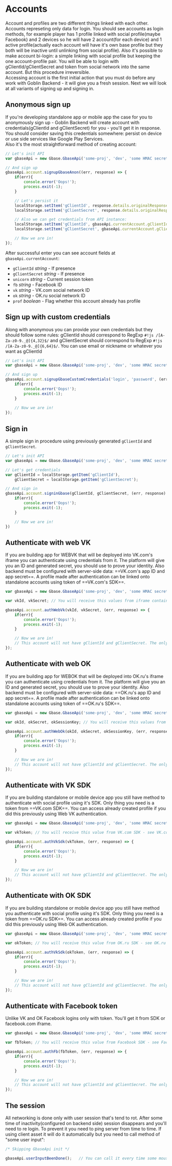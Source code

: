 # Accounts

Account and profiles are two different things linked with each other. Accounts represeting only data for login. You should see accounts as login methods, for example player has 1 profile linked with social profile(maybe Facebook) and 2 devices so he will have 2 account(for each device) and 1 active profile(actually each account will have it's own base profile but they both will be inactive until unlinking from social profile). Also it's possible to make account bi-login: a simple linking with social profile but keeping the one account-profile pair. You will be able to login with gClientId/gClientSecret and token from social network into the same account. But this procedure irreversible.  
Accessing account is the first initial action that you must do before any work with Goblin Backend - it will give you a fresh session. Next we will look at all variants of signing up and signing in.

## Anonymous sign up

If you're developing standalone app or mobile app the case for you to anonymously sign up - Goblin Backend will create account with credentials(gClientId and gClientSecret) for you - you'll get it in response. You should consider saving this credentials somewhere: persist on device or use side services like Google Play Services.  
Also it's the most straightforward method of creating account:
```javascript
// Let's init API
var gbaseApi = new Gbase.GbaseApi('some-proj', 'dev', 'some HMAC secret', Gbase.GbaseApi.PLATFORM.STDL, '0.0.2');

// And sign up
gbaseApi.account.signupGbaseAnon((err, response) => {
	if(err){
		console.error('Oops!');
		process.exit(-1);
	}

	// Let's persist it
	localStorage.setItem('gClientId', response.details.originalResponse.gClientId);
	localStorage.setItem('gClientSecret', response.details.originalResponse.gClientSecret);

	// Also we can get credentials from API instance:
	localStorage.setItem('gClientId', gbaseApi.currentAccount.gClientId);
	localStorage.setItem('gClientSecret', gbaseApi.currentAccount.gClientSecret);

	// Now we are in!
});

```

After successful enter you can see account fields at `gbaseApi.currentAccount`:

 - `gClientId` _string_ - If presence
 - `gClientSecret` _string_ - If presence
 - `unicorn` _string_ - Current session token
 - `fb` _string_ - Facebook ID
 - `vk` _string_ - VK.com social network ID
 - `ok` _string_ - OK.ru social network ID
 - `prof` _boolean_ - Flag whether this account already has profile

## Sign up with custom credentials

Along with anonymous you can provide your own credentials but they should follow some rules: gClientId should correspond to RegExp `#!js /[A-Za-z0-9._@]{4,32}$/` and gClientSecret should correspond to RegExp `#!js /[A-Za-z0-9._@]{6,64}$/`. You can use email or nickname or whatever you want as gClientId
```javascript
// Let's init API
var gbaseApi = new Gbase.GbaseApi('some-proj', 'dev', 'some HMAC secret', Gbase.GbaseApi.PLATFORM.STDL, '0.0.2');

// And sign up
gbaseApi.account.signupGbaseCustomCredentials('login', 'password', (err, response) => {
	if(err){
		console.error('Oops!');
		process.exit(-1);
	}
	
	// Now we are in!
});

```

## Sign in

A simple sign in procedure using previously generated `gClientId` and `gClientSecret`.
```javascript
// Let's init API
var gbaseApi = new Gbase.GbaseApi('some-proj', 'dev', 'some HMAC secret', Gbase.GbaseApi.PLATFORM.STDL, '0.0.2');

// Let's get credentials
var gClientId = localStorage.getItem('gClientId'),
	gClientSecret = localStorage.getItem('gClientSecret');

// And sign in
gbaseApi.account.signinGbase(gClientId, gClientSecret, (err, response) => {
	if(err){
		console.error('Oops!');
		process.exit(-1);
	}

	// Now we are in!
})

```

## Authenticate with web VK

If you are building app for WEBVK that will be deployed into VK.com's iframe you can authenticate using credentials from it. The platform will give you an ID and generated secret, you should use to prove your identity. Also backend must be configured with server-side data: ==VK.com's app ID and app secret==. A profile made after authentication can be linked onto standalone accounts using token of ==VK.com's SDK==.
```javascript
var gbaseApi = new Gbase.GbaseApi('some-proj', 'dev', 'some HMAC secret', Gbase.GbaseApi.PLATFORM.WEBVK, '0.0.1');

var vkId, vkSecret; // You will receive this values from iframe container - see VK.com documentation for more information

gbaseApi.account.authWebVk(vkId, vkSecret, (err, response) => {
	if(err){
		console.error('Oops!');
		process.exit(-1);
	}

	// Now we are in!
	// This account will not have gClientId and gClientSecret. The only way to get in is to use VK.com credentials
});
```

## Authenticate with web OK

If you are building app for WEBOK that will be deployed into OK.ru's iframe you can authenticate using credentials from it. The platform will give you an ID and generated secret, you should use to prove your identity. Also backend must be configured with server-side data: ==OK.ru's app ID and app secret==. A profile made after authentication can be linked onto standalone accounts using token of ==OK.ru's SDK==.
```javascript
var gbaseApi = new Gbase.GbaseApi('some-proj', 'dev', 'some HMAC secret', Gbase.GbaseApi.PLATFORM.WEBOK, '0.0.1');

var okId, okSecret, okSessionKey; // You will receive this values from iframe container - see OK.ru documentation for more information

gbaseApi.account.authWebOk(okId, okSecret, okSessionKey, (err, response) => {
	if(err){
		console.error('Oops!');
		process.exit(-1);
	}

	// Now we are in!
	// This account will not have gClientId and gClientSecret. The only way to get in is to use OK.ru credentials
});
```

## Authenticate with VK SDK

If you are building standalone or mobile device app you still have method to authenticate with social profile using it's SDK. Only thing you need is a token from ==VK.com SDK==.
You can access already created profile if you did this previously using Web VK authentication.
```javascript
var gbaseApi = new Gbase.GbaseApi('some-proj', 'dev', 'some HMAC secret', Gbase.GbaseApi.PLATFORM.IOS, '0.0.1');

var vkToken; // You will receive this value from VK.com SDK - see VK.com documentation for more information

gbaseApi.account.authVkSdk(vkToken, (err, response) => {
	if(err){
		console.error('Oops!');
		process.exit(-1);
	}

	// Now we are in!
	// This account will not have gClientId and gClientSecret. The only way to get in is to use VK.com SDK
});
```

## Authenticate with OK SDK

If you are building standalone or mobile device app you still have method you authenticate with social profile using it's SDK. Only thing you need is a token from ==OK.ru SDK==.
You can access already created profile if you did this previously using Web OK authentication.
```javascript
var gbaseApi = new Gbase.GbaseApi('some-proj', 'dev', 'some HMAC secret', Gbase.GbaseApi.PLATFORM.IOS, '0.0.1');

var okToken; // You will receive this value from OK.ru SDK - see OK.ru documentation for more information

gbaseApi.account.authVkSdk(okToken, (err, response) => {
	if(err){
		console.error('Oops!');
		process.exit(-1);
	}

	// Now we are in!
	// This account will not have gClientId and gClientSecret. The only way to get in is to use OK.ru SDK
});
```

## Authenticate with Facebook token

Unlike VK and OK Facebook logins only with token. You'll get it from SDK or facebook.com iframe.
```javascript
var gbaseApi = new Gbase.GbaseApi('some-proj', 'dev', 'some HMAC secret', Gbase.GbaseApi.PLATFORM.STDL, '0.0.1');

var fbToken; // You will receive this value from Facebook SDK - see Facebook documentation for more information

gbaseApi.account.authFb(fbToken, (err, response) => {
	if(err){
		console.error('Oops!');
		process.exit(-1);
	}

	// Now we are in!
	// This account will not have gClientId and gClientSecret. The only way to get in is to use Facebook token
});
```

## The session

All networking is done only with user session that's tend to rot. After some time of inactivity(configured on backend side) session disappears and you'll need to re login. To prevent it you need to ping server from time to time. If using client asset it will do it automatically but you need to call method of "some user input":
```javascript
/* Skipping GbaseApi init */

gbaseApi.userInputBeenDone();	// You can call it every time some mouse/joystick or keyboard activity being done
```
